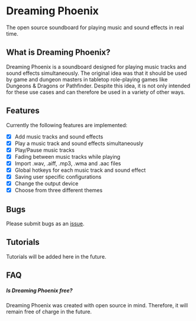 # Dreaming Phoenix
The open source soundboard for playing music and sound effects in real time.

## What is Dreaming Phoenix?
Dreaming Phoenix is a soundboard designed for playing music tracks and sound effects simultaneously. The original idea was that it should be used by game and dungeon masters in tabletop role-playing games like Dungeons & Dragons or Pathfinder. Despite this idea, it is not only intended for these use cases and can therefore be used in a variety of other ways.

## Features
Currently the following features are implemented:

- [x] Add music tracks and sound effects
- [x] Play a music track and sound effects simultaneously
- [x] Play/Pause music tracks
- [x] Fading between music tracks while playing
- [x] Import .wav, .aiff, .mp3, .wma and .aac files
- [x] Global hotkeys for each music track and sound effect
- [x] Saving user specific configurations
- [x] Change the output device
- [x] Choose from three different themes
 
 ## Bugs
 Please submit bugs as an [issue](https://https://github.com/WizHat-Studios/dreaming-phoenix/issues).
 
 ## Tutorials
Tutorials will be added here in the future.
 
 ## FAQ
 
 ##### Is Dreaming Phoenix free?
 Dreaming Phoenix was created with open source in mind. Therefore, it will remain free of charge in the future.

